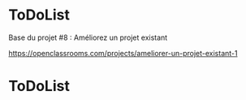ToDoList
========

Base du projet #8 : Améliorez un projet existant

https://openclassrooms.com/projects/ameliorer-un-projet-existant-1
# ToDoList
